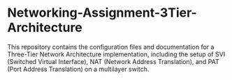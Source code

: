 # Networking-Assignment-3Tier-Architecture
This repository contains the configuration files and documentation for a Three-Tier Network Architecture implementation, including the setup of SVI (Switched Virtual Interface), NAT (Network Address Translation), and PAT (Port Address Translation) on a multilayer switch. 
